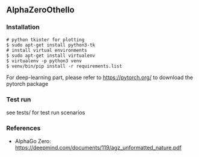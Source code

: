 ## AlphaZeroOthello


### Installation
```
# python tkinter for plotting
$ sudo apt-get install python3-tk
# install virtual environments
$ sudo apt-get install virtualenv
$ virtualenv -p python3 venv 
$ venv/bin/pip install -r requirements.list
```

For deep-learning part, please refer to https://pytorch.org/ to download the pytorch package

### Test run
see tests/ for test run scenarios


### References
 * AlphaGo Zero: https://deepmind.com/documents/119/agz_unformatted_nature.pdf

